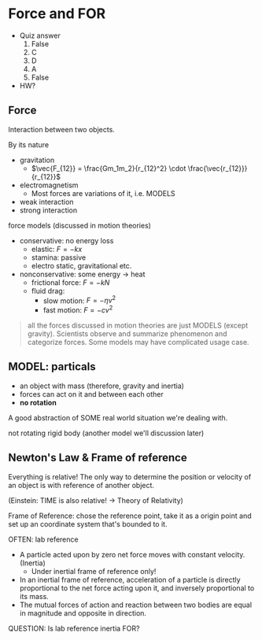 # Force and FOR
- Quiz answer 
  1. False
  2. C
  3. D
  4. A
  5. False
- HW?
## Force
Interaction between two objects. 

By its nature
- gravitation
  - $\vec{F_{12}} = \frac{Gm_1m_2}{r_{12}^2} \cdot \frac{\vec{r_{12}}}{r_{12}}$
- electromagnetism 
  - Most forces are variations of it, i.e. MODELS
- weak interaction
- strong interaction

force models (discussed in motion theories)
  - conservative: no energy loss
    - elastic: $F = -kx$
    - stamina: passive
    - electro static, gravitational etc. 
  - nonconservative: some energy -> heat 
    - frictional force: $F = -kN$
    - fluid drag: 
      - slow motion: $F = -\eta v^2$
      - fast motion: $F = - c v^2$

> all the forces discussed in motion theories are just MODELS (except gravity). Scientists observe and summarize phenomenon and categorize forces. Some models may have complicated usage case. 

## MODEL: particals
- an object with mass (therefore, gravity and inertia)
- forces can act on it and between each other
- **no rotation**

A good abstraction of SOME real world situation we're dealing with. 

not rotating rigid body (another model we'll discussion later)

## Newton's Law & Frame of reference 
Everything is relative! The only way to determine the position or velocity of an object is with reference of another object. 

(Einstein: TIME is also relative! -> Theory of Relativity)

Frame of Reference: chose the reference point, take it as a origin point and set up an coordinate system that's bounded to it. 

OFTEN: lab reference


- A particle acted upon by zero net force moves with constant velocity. (Inertia)
  - Under inertial frame of reference only! 
- In an inertial frame of reference, acceleration of a particle is directly
proportional to the net force acting upon it, and inversely proportional
to its mass.
- The mutual forces of action and reaction between two bodies are
equal in magnitude and opposite in direction.

QUESTION: Is lab reference inertia FOR?
